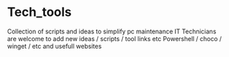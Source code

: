 # Tech_tools
Collection of scripts and ideas to simplify pc maintenance
IT Technicians are welcome to add new ideas / scripts / tool links etc 
Powershell / choco / winget / etc and usefull websites
